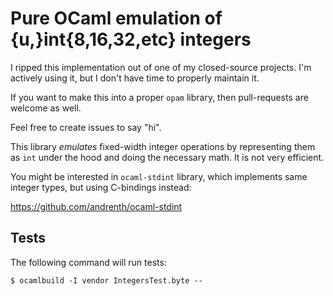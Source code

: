 Pure OCaml emulation of {u,}int{8,16,32,etc} integers
=====================================================

I ripped this implementation out of one of my closed-source
projects. I'm actively using it, but I don't have time to
properly maintain it.

If you want to make this into a proper `opam` library, then
pull-requests are welcome as well.

Feel free to create issues to say "hi".

This library *emulates* fixed-width integer operations
by representing them as `int` under the hood and doing the
necessary math. It is not very efficient.

You might be interested in `ocaml-stdint` library, which
implements same integer types, but using C-bindings instead:

https://github.com/andrenth/ocaml-stdint

Tests
-----

The following command will run tests:

```
$ ocamlbuild -I vendor IntegersTest.byte --
```
